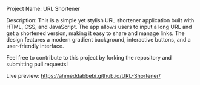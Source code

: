 Project Name:   URL Shortener



Description:    This is a simple yet stylish URL shortener application built with HTML, CSS, and JavaScript. The app allows users to input a long URL and get a shortened version, making it easy to share and manage links. The design features a modern gradient background, interactive buttons, and a user-friendly interface.





 

Feel free to contribute to this project by forking the repository and submitting pull requests!


Live preview: https://ahmeddabbebi.github.io/URL-Shortener/
